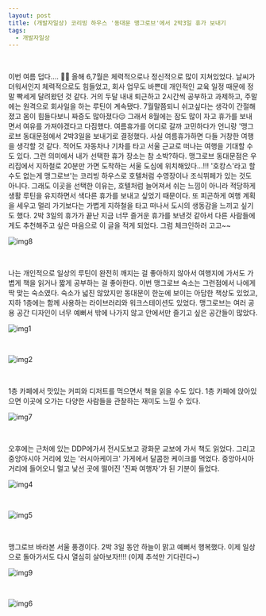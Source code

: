 ```yaml
---
layout: post
title: (개발자일상) 코리빙 하우스 '동대문 맹그로브'에서 2박3일 휴가 보내기
tags:
  - 개발자일상
---
```


<br>

이번 여름 덥다.... 😵‍💫 올해 6,7월은 체력적으로나 정신적으로 많이 지쳐있었다. 날씨가 더워서인지 체력적으로도 힘들었고, 회사 업무도 바쁜데 개인적인 교육 일정 때문에 정말 빡세게 달려왔던 것 같다. 거의 두달 내내 퇴근하고 2시간씩 공부하고 과제하고, 주말에는 원격으로 회사일을 하는 루틴이 계속됐다. 7월말쯤되니 쉬고싶다는 생각이 간절해졌고 몸이 힘들다보니 짜증도 많아졌다😑 그래서 8월에는 잠도 많이 자고 휴가를 보내면서 여유를 가져야겠다고 다짐했다. 여름휴가를 어디로 갈까 고민하다가 언니랑 '맹그로브 동대문점에서 2박3일을 보내기로 결정했다. 사실 여름휴가하면 다들 거창한 여행을 생각할 것 같다. 적어도 자동차나 기차를 타고 서울 근교로 떠나는 여행을 기대할 수도 있다. 그런 의미에서 내가 선택한 휴가 장소는 참 소박?하다. 맹그로브 동대문점은 우리집에서 지하철로 20분만 가면 도착하는 서울 도심에 위치해있다...!!! '호캉스'라고 할 수도 없는게 맹그로브'는 코리빙 하우스로 호텔처럼 수영장이나 조식뷔페가 있는 것도 아니다. 그래도 이곳을 선택한 이유는, 호텔처럼 늘어져서 쉬는 느낌이 아니라 적당하게 생활 루틴을 유지하면서 색다른 휴가를 보내고 싶었기 때문이다. 또 피곤하게 여행 계획을 세우고 멀리 가기보다는 가볍게 지하철을 타고 떠나서 도시의 생동감을 느끼고 싶기도 했다. 2박 3일의 휴가가 끝난 지금 너무 즐거운 휴가를 보낸것 같아서 다른 사람들에게도 추천해주고 싶은 마음으로 이 글을 적게 되었다. 그럼 체크인하러 고고~~ 

![img8](https://github.com/AmyJJung/blog/blob/main/images/devlog/img8.jpeg?raw=true)

<br>

나는 개인적으로 일상의 루틴이 완전히 깨지는 걸 좋아하지 않아서 여행지에 가서도 가볍게 책을 읽거나 짧게 공부하는 걸 좋아한다. 이번 맹그로브 숙소는 그런점에서 나에게 딱 맞는 숙소였다. 숙소가 넓진 않았지만 동대문이 한눈에 보이는 아담한 책상도 있었고, 지하 1층에는 함께 사용하는 라이브러리와 워크스테이션도 있었다. 맹그로브는 여러 공용 공간 디자인이 너무 예뻐서 밖에 나가지 않고 안에서만 즐기고 싶은 공간들이 많았다. 

![img1](https://github.com/AmyJJung/blog/blob/main/images/devlog/img1.jpeg?raw=true)

<br>

![img2](https://github.com/AmyJJung/blog/blob/main/images/devlog/img2.jpeg?raw=true)

<br>

1층 카페에서 맛있는 커피와 디저트를 먹으면서 책을 읽을 수도 있다. 1층 카페에 앉아있으면 이곳에 오가는 다양한 사람들을 관찰하는 재미도 느낄 수 있다. 

![img7](https://github.com/AmyJJung/blog/blob/main/images/devlog/img7.jpeg?raw=true)

<br>

오후에는 근처에 있는 DDP에가서 전시도보고 광화문 교보에 가서 책도 읽었다. 그리고 중앙아시아 거리에 있는 '러시아케이크' 가게에서 달콤한 케이크를 먹었다. 중앙아시아 거리에 들어오니 멀고 낯선 곳에 떨어진 '진짜 여행자'가 된 기분이 들었다. 

![img4](https://github.com/AmyJJung/blog/blob/main/images/devlog/img4.jpeg?raw=true)

<br>

![img5](https://github.com/AmyJJung/blog/blob/main/images/devlog/img5.jpeg?raw=true)

<br>

맹그로브 바라본 서울 풍경이다. 2박 3일 동안 하늘이 맑고 예뻐서 행복했다. 이제 일상으로 돌아가서도 다시 열심히 살아보자!!!! (이제 추석만 기다린다~)

![img9](https://github.com/AmyJJung/blog/blob/main/images/devlog/img9.jpeg?raw=true)

<br>

![img6](https://github.com/AmyJJung/blog/blob/main/images/devlog/img6.jpeg?raw=true)

<br>



